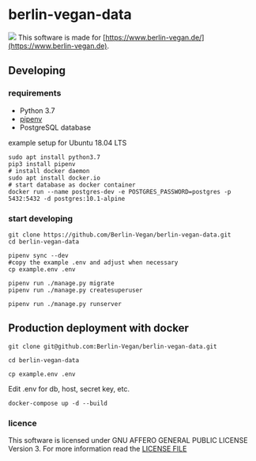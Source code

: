 # berlin-vegan-data
![](https://www.berlin-vegan.de/wp-content/themes/dorayakichildthemefolder/images/bv-header.png)
This software is made for [https://www.berlin-vegan.de/](https://www.berlin-vegan.de).
## Developing
### requirements
* Python 3.7
* [pipenv](https://github.com/pypa/pipenv)
* PostgreSQL database

example setup for Ubuntu 18.04 LTS
```
sudo apt install python3.7
pip3 install pipenv
# install docker daemon
sudo apt install docker.io 
# start database as docker container
docker run --name postgres-dev -e POSTGRES_PASSWORD=postgres -p 5432:5432 -d postgres:10.1-alpine 
```

### start developing
```
git clone https://github.com/Berlin-Vegan/berlin-vegan-data.git
cd berlin-vegan-data
```
```
pipenv sync --dev
#copy the example .env and adjust when necessary
cp example.env .env 
 
pipenv run ./manage.py migrate
pipenv run ./manage.py createsuperuser
```
```
pipenv run ./manage.py runserver
```

## Production deployment with docker
```
git clone git@github.com:Berlin-Vegan/berlin-vegan-data.git
```
```
cd berlin-vegan-data
```
```
cp example.env .env
```
Edit .env for db, host, secret key, etc.
```
docker-compose up -d --build
```


### licence
This software is licensed under GNU AFFERO GENERAL PUBLIC LICENSE Version 3. For more information read the [LICENSE FILE](https://github.com/Berlin-Vegan/berlin-vegan-data/blob/master/LICENSE)
